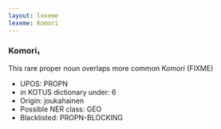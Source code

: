 ```yaml
---
layout: lexeme
lexeme: Komori
---
```


###  Komori₁

This rare proper noun overlaps more common *Komori* (FIXME)
* UPOS:  PROPN
* in KOTUS dictionary under:  6
* Origin:  joukahainen
* Possible NER class:  GEO
* Blacklisted:  PROPN-BLOCKING

